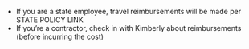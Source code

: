 * If you are a state employee, travel reimbursements will be made per STATE POLICY LINK
* If you’re a contractor, check in with Kimberly about reimbursements (before incurring the cost)

